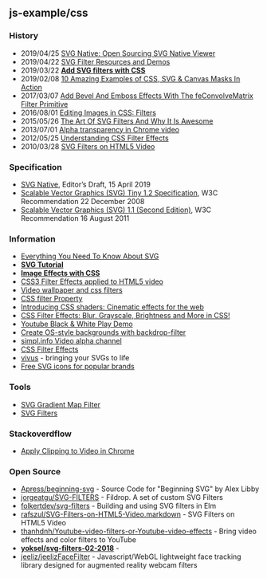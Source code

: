 ## js-example/css

### History
- 2019/04/25 [SVG Native: Open Sourcing SVG Native Viewer](https://medium.com/adobetech/svg-native-open-sourcing-svg-native-viewer-988125328a07)
- 2019/04/22 [SVG Filter Resources and Demos](https://1stwebdesigner.com/svg-filter-resources-and-demos/)
- 2019/03/22 [**Add SVG filters with CSS**](https://www.creativebloq.com/how-to/add-svg-filters-with-css)
- 2019/02/08 [10 Amazing Examples of CSS, SVG & Canvas Masks In Action](https://speckyboy.com/css-svg-canvas-masks/)
- 2017/03/07 [Add Bevel And Emboss Effects With The feConvolveMatrix Filter Primitive](https://vanseodesign.com/web-design/svg-filter-primitives-feconvolvematrix/)
- 2016/08/01 [Editing Images in CSS: Filters](https://code.tutsplus.com/tutorials/editing-images-in-css-filters--cms-25948)
- 2015/05/26 [The Art Of SVG Filters And Why It Is Awesome](https://www.smashingmagazine.com/2015/05/why-the-svg-filter-is-awesome/s)
- 2013/07/01 [Alpha transparency in Chrome video](https://developers.google.com/web/updates/2013/07/Alpha-transparency-in-Chrome-video)
- 2012/05/25 [Understanding CSS Filter Effects](https://www.html5rocks.com/en/tutorials/filters/understanding-css/)
- 2010/03/28 [SVG Filters on HTML5 Video](https://www.paulirish.com/2010/svg-filters-on-html5-video/)


### Specification
- [SVG Native](https://w3c.github.io/svgwg/specs/svg-native/index.html), Editor’s Draft, 15 April 2019
- [Scalable Vector Graphics (SVG) Tiny 1.2 Specification](https://www.w3.org/TR/SVGTiny12/), W3C Recommendation 22 December 2008
- [Scalable Vector Graphics (SVG) 1.1 (Second Edition)](https://www.w3.org/TR/SVG11/), W3C Recommendation 16 August 2011


### Information
- [Everything You Need To Know About SVG](https://css-tricks.com/lodge/svg/)
- [**SVG Tutorial**](https://www.tutorialspoint.com/svg/index.htm)
- [**Image Effects with CSS**](https://bennettfeely.com/image-effects/)
- [CSS3 Filter Effects applied to HTML5 video](https://codepen.io/ygjack/pen/xrqQjR)
- [Video wallpaper and css filters](https://codepen.io/jakob-e/full/Qjpowv)
- [CSS filter Property](https://www.w3schools.com/cssref/css3_pr_filter.asp)
- [Introducing CSS shaders: Cinematic effects for the web](https://www.adobe.com/devnet/archive/html5/articles/css-shaders.html)
- [CSS Filter Effects: Blur, Grayscale, Brightness and More in CSS!](https://www.sitepoint.com/css-filter-effects-blur-grayscale-brightness-and-more-in-css/)
- [Youtube Black & White Play Demo](https://www.w3tweaks.com/includes/preview.php?pagename=apply-css-b-w-filter-to-youtube-video&zip=yes)
- [Create OS-style backgrounds with backdrop-filter](https://web.dev/backdrop-filter)
- [simpl.info Video alpha channel](https://simpl.info/videoalpha/)
- [CSS Filter Effects](http://html5-demos.appspot.com/static/css/filters/index.html)
- [vivus](https://maxwellito.github.io/vivus/) - bringing your SVGs to life
- [Free SVG icons for popular brands](https://simpleicons.org/)


### Tools
- [SVG Gradient Map Filter](https://yoksel.github.io/svg-gradient-map/#/)
- [SVG Filters](https://yoksel.github.io/svg-filters/#/)


### Stackoverdflow
- [Apply Clipping to Video in Chrome](https://stackoverflow.com/questions/37592396/apply-clipping-to-video-in-chrome)


### Open Source
- [Apress/beginning-svg](https://github.com/Apress/beginning-svg) - Source Code for "Beginning SVG" by Alex Libby
- [jorgeatgu/SVG-FILTERS](https://github.com/jorgeatgu/SVG-FILTERS) - Fildrop. A set of custom SVG Filters
- [folkertdev/svg-filters](https://github.com/folkertdev/svg-filters) - Building and using SVG filters in Elm
- [rafszul/SVG-Filters-on-HTML5-Video.markdown](https://gist.github.com/rafszul/a6f28a0e4b912dd7c18b) - SVG Filters on HTML5 Video
- [thanhdnh/Youtube-video-filters-or-Youtube-video-effects](https://github.com/thanhdnh/Youtube-video-filters-or-Youtube-video-effects) - Bring video effects and color filters to YouTube
- [**yoksel/svg-filters-02-2018**](https://github.com/yoksel/svg-filters-02-2018) - 
- [jeeliz/jeelizFaceFilter](https://github.com/jeeliz/jeelizFaceFilter) - Javascript/WebGL lightweight face tracking library designed for augmented reality webcam filters
